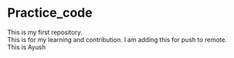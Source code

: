 # Practice_code
This is my first repository. 
<br>
This is for my learning and contribution.
I am adding this for push to remote.
This is Ayush